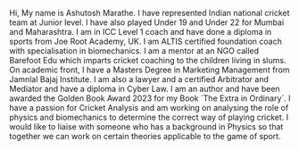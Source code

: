 Hi, My name is Ashutosh Marathe. I have represented Indian national cricket team at Junior level. I have also played Under 19 and Under 22 for Mumbai and Maharashtra. I am in ICC Level 1 coach and have done a diploma in sports from Joe Root Academy, UK. I am ALTIS certified foundation coach with specialisation in biomechanics. I am a mentor at an NGO called Barefoot Edu which imparts cricket coaching to the children living in slums. On academic front, I have a Masters Degree in Marketing Management from Jamnlal Bajaj Institute. I am also a lawyer and a certified Arbitrator and Mediator and have a diploma in Cyber Law. I am an author and have been awarded the Golden Book Award 2023 for my Book ´The Extra in Ordinary´. I have a passion for Cricket Analysis and am working on analysing the role of physics and biomechanics to determine the correct way of playing cricket. I would like to liaise with someone who has a background in Physics so that together we can work on certain theories applicable to the game of sport.

<!---
Ashutosh06091967/Ashutosh06091967 is a ✨ special ✨ repository because its `README.md` (this file) appears on your GitHub profile.
You can click the Preview link to take a look at your changes.
--->
